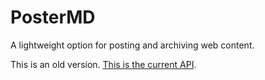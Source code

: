 # PosterMD

A lightweight option for posting and archiving web content.

This is an old version. [This is the current API](https://github.com/jsheridanwells/PosterMD-api).

